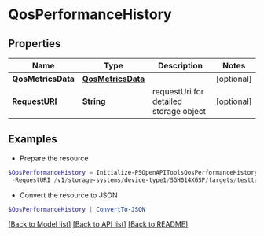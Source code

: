 # QosPerformanceHistory
## Properties

Name | Type | Description | Notes
------------ | ------------- | ------------- | -------------
**QosMetricsData** | [**QosMetricsData**](QosMetricsData.md) |  | [optional] 
**RequestURI** | **String** | requestUri for detailed storage object | [optional] 

## Examples

- Prepare the resource
```powershell
$QosPerformanceHistory = Initialize-PSOpenAPIToolsQosPerformanceHistory  -QosMetricsData null `
 -RequestURI /v1/storage-systems/device-type1/SGH014XGSP/targets/testtarget/performance-history
```

- Convert the resource to JSON
```powershell
$QosPerformanceHistory | ConvertTo-JSON
```

[[Back to Model list]](../README.md#documentation-for-models) [[Back to API list]](../README.md#documentation-for-api-endpoints) [[Back to README]](../README.md)

